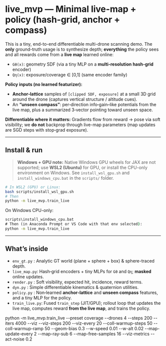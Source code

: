 
# live_mvp — Minimal live-map + policy (hash-grid, anchor + compass)

This is a tiny, end-to-end differentiable multi-drone scanning demo. The **only** ground-truth usage is to synthesize depth; **everything** the policy sees and all rewards come from a **live map** learned online:

- `Gθ(x)`: geometry SDF (via a tiny MLP on a **multi‑resolution hash‑grid** encoder)
- `Qη(x)`: exposure/coverage ∈ [0,1] (same encoder family)

**Policy inputs (no learned featurizer):**
- **Anchor‑lattice** samples of `[clipped SDF, exposure]` at a small 3D grid around the drone (captures vertical structure / altitude cues).
- An **“unseen compass”**: per‑direction info‑gain–like potentials from the live map, plus a summarized 3‑vector pointing toward unseen space.

**Differentiable where it matters:** Gradients flow from reward → pose via soft visibility; we **do not** backprop through live-map parameters (map updates are SGD steps with stop‑grad exposure).

---

## Install & run

> **Windows + GPU note:** Native Windows GPU wheels for JAX are not supported; use **WSL2 (Ubuntu)** for GPU, or install the CPU-only environment on Windows. See `install_wsl_gpu.sh` and `install_windows_cpu.bat` in the `scripts/` folder.

```bash
# In WSL2 (GPU) or Linux:
bash scripts/install_wsl_gpu.sh
# Then
python -m live_mvp.train_live
```

On Windows CPU-only:
```bat
scripts\install_windows_cpu.bat
# Then (in Anaconda Prompt or VS Code with that env selected):
python -m live_mvp.train_live
```

---

## What’s inside

- `env_gt.py` : Analytic GT world (plane + sphere + box) & sphere-traced depth.
- `live_map.py`: Hash‑grid encoders + tiny MLPs for `Gθ` and `Qη`; **masked** online updates.
- `render.py`  : Soft visibility, expected hit, incidence, reward terms.
- `dyn.py`     : Simple differentiable kinematics & quaternion utilities.
- `policy.py`  : Non‑learned **anchor‑lattice** and **unseen compass** features, and a tiny MLP for the policy.
- `train_live.py`: Fused `train_step` (JIT/GPU); rollout loop that updates the live map, computes reward **from the live map**, and trains the policy.


python -m live_mvp.train_live --preset coverage --drones 4 --steps 200 --iters 4000 --viz --viz-steps 200 --viz-every 20 --coll-warmup-steps 50 --coll-warmup-ramp 50 --geom-bias 0.3 --w-speed 0.01 --w-alt 0.02 --map-update-every 2 --map-ray-sub 6 --map-free-samples 16 --viz-metrics --act-noise 0.2
